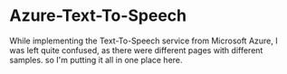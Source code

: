 # Azure-Text-To-Speech
While implementing the Text-To-Speech service from Microsoft Azure, I was left quite confused, as there were different pages with different samples. so I'm putting it all in one place here.
